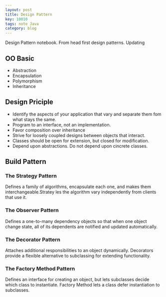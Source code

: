 ```yaml
---
layout: post
title: Design Pattern
key: 10010
tags: note Java
category: blog
---
```


Design Pattern notebook. From head first design patterns. Updating<!--more-->

## OO Basic

* Abstraction
* Encapsulation
* Polymorphism
* Inheritance

## Design Priciple

* Identify the aspects of your application that vary and separate them fom what stays the same.
* Program to an interface, not an implementation.
* Favor composition over inheritance
* Strive for loosely coupled designs between objects that interact.
* Classes should be open for extension, but closed for modification.
* Depend upon abstractions. Do not depend upon cincrete classes.
 
## Build Pattern

### The Strategy Pattern

Defines a family of algorithms, encapsulate each one, and makes them interchangeable.Stratey les the algorithm vary independently from clients that use it.

### The Observer Pattern

Defines a one-to-many dependency objects so that when one object change state, all of its dependents are notified and updated automatically.

### The Decorator Pattern

Attaches additional responsibilities to an object dynamically. Decorators provide a flexible alternative to subclassing for extending functionality.

### The Factory Method Pattern

Defines an interface for creating an object, but lets subclasses decide which class to instantiate. Factory Method lets a class defer instantiation to subclasses.



